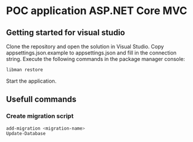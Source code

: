 ﻿# POC application ASP.NET Core MVC

## Getting started for visual studio
Clone the repository and open the solution in Visual Studio.
Copy appsettings.json.example to appsettings.json and fill in the connection string.
Execute the following commands in the package manager console:
```bash
libman restore
```

Start the application.
## Usefull commands

### Create migration script
```bash
add-migration <migration-name>
Update-Database
```
